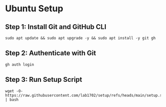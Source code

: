 # Ubuntu Setup

## Step 1: Install Git and GitHub CLI

    sudo apt update && sudo apt upgrade -y && sudo apt install -y git gh

## Step 2: Authenticate with Git

    gh auth login

## Step 3: Run Setup Script

    wget -O- https://raw.githubusercontent.com/lab1702/setup/refs/heads/main/setup.sh | bash

